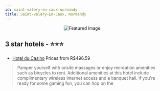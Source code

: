 ```yaml
---
id: saint-valery-en-caux-normandy
title: Saint-Valery-En-Caux, Normandy
---
```


<center><img src="https://i.travelapi.com/hotels/5000000/4620000/4612900/4612876/76805dca_z.jpg" alt="Featured Image" /></center>


##  3 star hotels - ⭐️⭐️⭐️

-    [Hotel du Casino](https://us.hurb.com/br/hotels/saint-valery-en-caux/hotel-du-casino-JNP-JP188262?cmp=18055) Prices from R$496.59
   > Pamper yourself with onsite massages or enjoy recreation amenities such as bicycles to rent. Additional amenities at this hotel include complimentary wireless Internet access and a banquet hall. If you're ready for some gaming fun, you can hop on the

